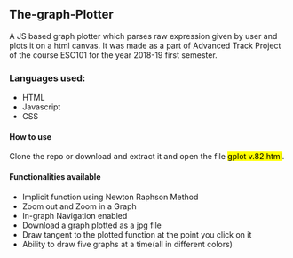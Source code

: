 ## The-graph-Plotter
A JS based graph plotter which parses raw expression given by user and plots it on a html canvas. 
It was made as a part of Advanced Track Project of the  course ESC101 for the year 2018-19 first semester.

### Languages used:
<ul>
  <li>HTML</li>
  <li>Javascript</li>
  <li>CSS</li>
  </ul>

#### How to use
Clone the repo or download and extract it and open the file <mark>gplot v.82.html</mark>.
#### Functionalities available
<ul>
  <li>Implicit function using Newton Raphson Method</li>
  <li>Zoom out and Zoom in a Graph</li>
  <li>In-graph Navigation enabled</li>
  <li>Download a graph plotted as a jpg file</li>
  <li>Draw tangent to the plotted function at the point you click on it</li>
  <li>Ability to draw five graphs at a time(all in different colors)</li>
  </ol>
